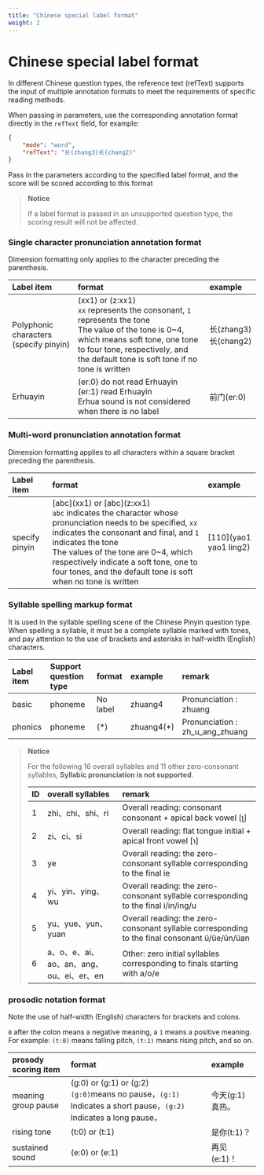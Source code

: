 ```yaml
---
title: "Chinese special label format"
weight: 2
---
```


# Chinese special label format

In different Chinese question types, the reference text (refText) supports the input of multiple annotation formats to meet the requirements of specific reading methods.

When passing in parameters, use the corresponding annotation format directly in the `refText` field, for example:


```json
{
    "mode": "word",
    "refText": "长(zhang3)长(chang2)"
}
```

Pass in the parameters according to the specified label format, and the score will be scored according to this format

> **Notice**
>
> If a label format is passed in an unsupported question type, the scoring result will not be affected.

### Single character pronunciation annotation format

Dimension formatting only applies to the character preceding the parenthesis.

| Label item                              | format                                                                                                                                                                                                                          | example               |
|:----------------------------------------|:--------------------------------------------------------------------------------------------------------------------------------------------------------------------------------------------------------------------------------|:----------------------|
| Polyphonic characters (specify pinyin)  | (xx1) or (z:xx1)<br>`xx` represents the consonant, `1` represents the tone<br>The value of the tone is 0~4, which means soft tone, one tone to four tone, respectively, and the default tone is soft tone if no tone is written | 长(zhang3)长(chang2)    |
| Erhuayin                                | (er:0) do not read Erhuayin<br>(er:1) read Erhuayin<br>Erhua sound is not considered when there is no label                                                                                                                     | 前门(er:0)              |

### Multi-word pronunciation annotation format

Dimension formatting applies to all characters within a square bracket preceding the parenthesis.

| Label item      | format                                                                                                                                                                                                                                                                                                                           | example                  |
|:----------------|:---------------------------------------------------------------------------------------------------------------------------------------------------------------------------------------------------------------------------------------------------------------------------------------------------------------------------------|:-------------------------|
| specify pinyin  | \[abc](xx1) or \[abc](z:xx1)<br>`abc` indicates the character whose pronunciation needs to be specified, `xx` indicates the consonant and final, and `1` indicates the tone<br/>The values of the tone are 0~4, which respectively indicate a soft tone, one to four tones, and the default tone is soft when no tone is written | \[110](yao1 yao1 ling2)  |

### Syllable spelling markup format

It is used in the syllable spelling scene of the Chinese Pinyin question type. When spelling a syllable, it must be a complete syllable marked with tones, and pay attention to the use of brackets and asterisks in half-width (English) characters.

| Label item  | Support question type  | format    | example     | remark                           |
|:------------|:-----------------------|:----------|:------------|:---------------------------------|
| basic       | phoneme                | No label  | zhuang4     | Pronunciation : zhuang           |
| phonics     | phoneme                | (*)       | zhuang4(*)  | Pronunciation : zh_u_ang_zhuang  |

> **Notice**
>
> For the following 16 overall syllables and 11 other zero-consonant syllables, **Syllabic pronunciation is not supported**.
>
> | ID    | overall syllables                         | remark                                                                                        |
> |:------|:------------------------------------------|:----------------------------------------------------------------------------------------------|
> | 1     | zhi、chi、shi、ri                            | Overall reading: consonant consonant + apical back vowel [ʅ]                                  |
> | 2     | zi、ci、si                                  | Overall reading: flat tongue initial + apical front vowel [ɿ]                                 |
> | 3     | ye                                        | Overall reading: the zero-consonant syllable corresponding to the final ie                    |
> | 4     | yi、yin、ying、wu                            | Overall reading: the zero-consonant syllable corresponding to the final i/in/ing/u            |
> | 5     | yu、yue、yun、yuan                           | Overall reading: the zero-consonant syllable corresponding to the final consonant ü/üe/ün/üan |
> | 6     | a、o、e、ai、ao、an、ang、ou、ei、er、en            | Other: zero initial syllables corresponding to finals starting with a/o/e                     |

### prosodic notation format

Note the use of half-width (English) characters for brackets and colons.

 `0` after the colon means a negative meaning, a `1` means a positive meaning. For example: `(t:0)` means falling pitch, `(t:1)` means rising pitch, and so on.

| prosody scoring item  | format                                                                                                             | example          |
|:----------------------|:-------------------------------------------------------------------------------------------------------------------|:-----------------|
| meaning group pause   | (g:0) or (g:1) or (g:2)<br />`(g:0)`means no pause，`(g:1)` Indicates a short pause，`(g:2)` Indicates a long pause， | 今天(g:1)真热。       |
| rising tone           | (t:0) or (t:1)                                                                                                     | 是你(t:1)？         |
| sustained sound       | (e:0) or (e:1)                                                                                                     | 再见(e:1)！         |
